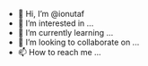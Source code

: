 - 👋 Hi, I’m @ionutaf
- 👀 I’m interested in ...
- 🌱 I’m currently learning ...
- 💞️ I’m looking to collaborate on ...
- 📫 How to reach me ...

<!---
ionutaf/ionutaf is a ✨ special ✨ repository because its `README.md` (this file) appears on your GitHub profile.
You can click the Preview link to take a look at your changes.
--->
